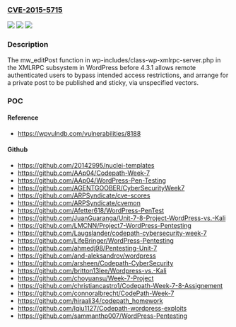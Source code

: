 ### [CVE-2015-5715](https://cve.mitre.org/cgi-bin/cvename.cgi?name=CVE-2015-5715)
![](https://img.shields.io/static/v1?label=Product&message=n%2Fa&color=blue)
![](https://img.shields.io/static/v1?label=Version&message=n%2Fa&color=blue)
![](https://img.shields.io/static/v1?label=Vulnerability&message=n%2Fa&color=brighgreen)

### Description

The mw_editPost function in wp-includes/class-wp-xmlrpc-server.php in the XMLRPC subsystem in WordPress before 4.3.1 allows remote authenticated users to bypass intended access restrictions, and arrange for a private post to be published and sticky, via unspecified vectors.

### POC

#### Reference
- https://wpvulndb.com/vulnerabilities/8188

#### Github
- https://github.com/20142995/nuclei-templates
- https://github.com/AAp04/Codepath-Week-7
- https://github.com/AAp04/WordPress-Pen-Testing
- https://github.com/AGENTGOOBER/CyberSecurityWeek7
- https://github.com/ARPSyndicate/cve-scores
- https://github.com/ARPSyndicate/cvemon
- https://github.com/Afetter618/WordPress-PenTest
- https://github.com/JuanGuaranga/Unit-7-8-Project-WordPress-vs.-Kali
- https://github.com/LMCNN/Project7-WordPress-Pentesting
- https://github.com/Laugslander/codepath-cybersecurity-week-7
- https://github.com/LifeBringer/WordPress-Pentesting
- https://github.com/ahmedj98/Pentesting-Unit-7
- https://github.com/and-aleksandrov/wordpress
- https://github.com/arsheen/Codepath-CyberSecurity
- https://github.com/britton13lee/Wordpress-vs.-Kali
- https://github.com/choyuansu/Week-7-Project
- https://github.com/christiancastro1/Codepath-Week-7-8-Assignement
- https://github.com/connoralbrecht/CodePath-Week-7
- https://github.com/hiraali34/codepath_homework
- https://github.com/lqiu1127/Codepath-wordpress-exploits
- https://github.com/sammanthp007/WordPress-Pentesting

